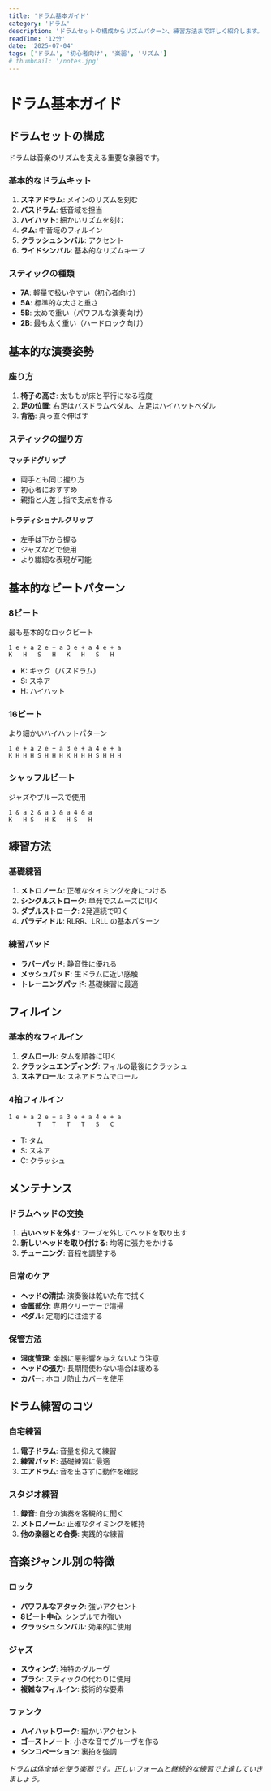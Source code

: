 ```yaml
---
title: 'ドラム基本ガイド'
category: 'ドラム'
description: 'ドラムセットの構成からリズムパターン、練習方法まで詳しく紹介します。'
readTime: '12分'
date: '2025-07-04'
tags: ['ドラム', '初心者向け', '楽器', 'リズム']
# thumbnail: '/notes.jpg'
---
```


# ドラム基本ガイド

## ドラムセットの構成

ドラムは音楽のリズムを支える重要な楽器です。

### 基本的なドラムキット

1. **スネアドラム**: メインのリズムを刻む
2. **バスドラム**: 低音域を担当
3. **ハイハット**: 細かいリズムを刻む
4. **タム**: 中音域のフィルイン
5. **クラッシュシンバル**: アクセント
6. **ライドシンバル**: 基本的なリズムキープ

### スティックの種類

- **7A**: 軽量で扱いやすい（初心者向け）
- **5A**: 標準的な太さと重さ
- **5B**: 太めで重い（パワフルな演奏向け）
- **2B**: 最も太く重い（ハードロック向け）

## 基本的な演奏姿勢

### 座り方

1. **椅子の高さ**: 太ももが床と平行になる程度
2. **足の位置**: 右足はバスドラムペダル、左足はハイハットペダル
3. **背筋**: 真っ直ぐ伸ばす

### スティックの握り方

#### マッチドグリップ
- 両手とも同じ握り方
- 初心者におすすめ
- 親指と人差し指で支点を作る

#### トラディショナルグリップ
- 左手は下から握る
- ジャズなどで使用
- より繊細な表現が可能

## 基本的なビートパターン

### 8ビート

最も基本的なロックビート

```
1 e + a 2 e + a 3 e + a 4 e + a
K   H   S   H   K   H   S   H
```

- K: キック（バスドラム）
- S: スネア
- H: ハイハット

### 16ビート

より細かいハイハットパターン

```
1 e + a 2 e + a 3 e + a 4 e + a
K H H H S H H H K H H H S H H H
```

### シャッフルビート

ジャズやブルースで使用

```
1 & a 2 & a 3 & a 4 & a
K   H S   H K   H S   H
```

## 練習方法

### 基礎練習

1. **メトロノーム**: 正確なタイミングを身につける
2. **シングルストローク**: 単発でスムーズに叩く
3. **ダブルストローク**: 2発連続で叩く
4. **パラディドル**: RLRR、LRLL の基本パターン

### 練習パッド

- **ラバーパッド**: 静音性に優れる
- **メッシュパッド**: 生ドラムに近い感触
- **トレーニングパッド**: 基礎練習に最適

## フィルイン

### 基本的なフィルイン

1. **タムロール**: タムを順番に叩く
2. **クラッシュエンディング**: フィルの最後にクラッシュ
3. **スネアロール**: スネアドラムでロール

### 4拍フィルイン

```
1 e + a 2 e + a 3 e + a 4 e + a
        T   T   T   T   S   C
```

- T: タム
- S: スネア
- C: クラッシュ

## メンテナンス

### ドラムヘッドの交換

1. **古いヘッドを外す**: フープを外してヘッドを取り出す
2. **新しいヘッドを取り付ける**: 均等に張力をかける
3. **チューニング**: 音程を調整する

### 日常のケア

- **ヘッドの清拭**: 演奏後は乾いた布で拭く
- **金属部分**: 専用クリーナーで清掃
- **ペダル**: 定期的に注油する

### 保管方法

- **湿度管理**: 楽器に悪影響を与えないよう注意
- **ヘッドの張力**: 長期間使わない場合は緩める
- **カバー**: ホコリ防止カバーを使用

## ドラム練習のコツ

### 自宅練習

1. **電子ドラム**: 音量を抑えて練習
2. **練習パッド**: 基礎練習に最適
3. **エアドラム**: 音を出さずに動作を確認

### スタジオ練習

1. **録音**: 自分の演奏を客観的に聞く
2. **メトロノーム**: 正確なタイミングを維持
3. **他の楽器との合奏**: 実践的な練習

## 音楽ジャンル別の特徴

### ロック

- **パワフルなアタック**: 強いアクセント
- **8ビート中心**: シンプルで力強い
- **クラッシュシンバル**: 効果的に使用

### ジャズ

- **スウィング**: 独特のグルーヴ
- **ブラシ**: スティックの代わりに使用
- **複雑なフィルイン**: 技術的な要素

### ファンク

- **ハイハットワーク**: 細かいアクセント
- **ゴーストノート**: 小さな音でグルーヴを作る
- **シンコペーション**: 裏拍を強調

*ドラムは体全体を使う楽器です。正しいフォームと継続的な練習で上達していきましょう。*
